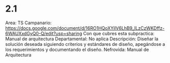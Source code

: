 # 2.1

Area: TS
Campanario: https://docs.google.com/document/d/16RO1HQoXYiIV6LhB9_ILzCzWKDffz-6WAUXxdGyQ0-Q/edit?usp=sharing
Con que cubres esta subpractica: Manual de arquitectura
Departamental: No aplica
Descripción: Diseñar la solución deseada siguiendo criterios y estándares de diseño, apegándose a los requerimientos y documentando el diseño.
Nefrovida: Manual de Arquitectura